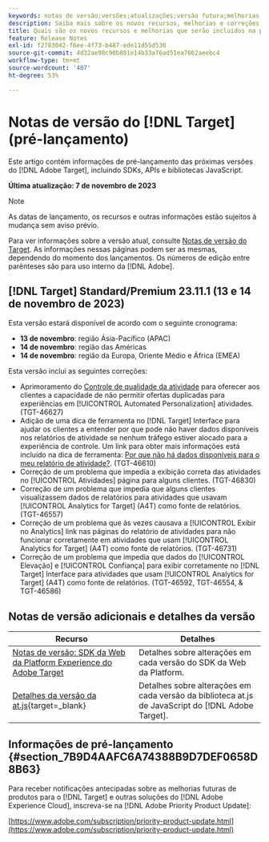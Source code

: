 ```yaml
---
keywords: notas de versão;versões;atualizações;versão futura;melhorias;novos recursos;correções;atualizações;pré-lançamento
description: Saiba mais sobre os novos recursos, melhorias e correções adicionados na próxima versão do [!DNL Adobe Target], incluindo SDKs, APIs e bibliotecas JavaScript.
title: Quais são os novos recursos e melhorias que serão incluídos na próxima versão do  [!DNL Target] ?
feature: Release Notes
exl-id: f2783042-f6ee-4f73-b487-ede11d55d530
source-git-commit: 4d32ae98c90b881e14b33a76ad51ea7662aeebc4
workflow-type: tm+mt
source-wordcount: '407'
ht-degree: 53%

---
```


# Notas de versão do [!DNL Target] (pré-lançamento)

Este artigo contém informações de pré-lançamento das próximas versões do [!DNL Adobe Target], incluindo SDKs, APIs e bibliotecas JavaScript.

**Última atualização: 7 de novembro de 2023**

>[!NOTE]
>
>As datas de lançamento, os recursos e outras informações estão sujeitos à mudança sem aviso prévio.
>
>Para ver informações sobre a versão atual, consulte [Notas de versão do Target](release-notes.md). As informações nessas páginas podem ser as mesmas, dependendo do momento dos lançamentos. Os números de edição entre parênteses são para uso interno da [!DNL Adobe].

## [!DNL Target] Standard/Premium 23.11.1 (13 e 14 de novembro de 2023)

Esta versão estará disponível de acordo com o seguinte cronograma:

* **13 de novembro**: região Ásia-Pacífico (APAC)
* **14 de novembro**: região das Américas
* **14 de novembro**: região da Europa, Oriente Médio e África (EMEA)

Esta versão inclui as seguintes correções:

* Aprimoramento do [Controle de qualidade da atividade](/help/main/c-activities/c-activity-qa/activity-qa.md) para oferecer aos clientes a capacidade de não permitir ofertas duplicadas para experiências em [!UICONTROL Automated Personalization] atividades. (TGT-46627)
* Adição de uma dica de ferramenta no [!DNL Target] Interface para ajudar os clientes a entender por que pode não haver dados disponíveis nos relatórios de atividade se nenhum tráfego estiver alocado para a experiência de controle. Um link para obter mais informações está incluído na dica de ferramenta: [Por que não há dados disponíveis para o meu relatório de atividade?](/help/main/c-reports/reporting-frequently-asked-questions.md#section_E4722F6445884130951DF79981C8289B). (TGT-46610)
* Correção de um problema que impedia a exibição correta das atividades no [!UICONTROL Atividades] página para alguns clientes. (TGT-46830)
* Correção de um problema que impedia que alguns clientes visualizassem dados de relatórios para atividades que usavam [!UICONTROL Analytics for Target] (A4T) como fonte de relatórios. (TGT-46557)
* Correção de um problema que às vezes causava a [!UICONTROL Exibir no Analytics] link nas páginas do relatório de atividades para não funcionar corretamente em atividades que usam [!UICONTROL Analytics for Target] (A4T) como fonte de relatórios. (TGT-46731)
* Correção de um problema que impedia que dados do [!UICONTROL Elevação] e [!UICONTROL Confiança] para exibir corretamente no [!DNL Target] Interface para atividades que usam [!UICONTROL Analytics for Target] (A4T) como fonte de relatórios. (TGT-46592, TGT-46554, &amp; TGT-46586)

## Notas de versão adicionais e detalhes da versão

| Recurso | Detalhes |
|--- |--- |
| [Notas de versão: SDK da Web da Platform Experience do Adobe Target](https://experienceleague.adobe.com/docs/experience-platform/edge/release-notes.html?lang=pt-BR) | Detalhes sobre alterações em cada versão do SDK da Web da Platform. |
| [Detalhes da versão da at.js](https://experienceleague.corp.adobe.com/docs/target-dev/developer/client-side/at-js-implementation/target-atjs-versions.html?lang=pt-BR){target=_blank} | Detalhes sobre alterações em cada versão da biblioteca at.js de JavaScript do [!DNL Adobe Target]. |

## Informações de pré-lançamento {#section_7B9D4AAFC6A74388B9D7DEF0658D8B63}

Para receber notificações antecipadas sobre as melhorias futuras de produtos para o [!DNL Target] e outras soluções do [!DNL Adobe Experience Cloud], inscreva-se na [!DNL Adobe Priority Product Update]:

[https://www.adobe.com/subscription/priority-product-update.html](https://www.adobe.com/subscription/priority-product-update.html)
